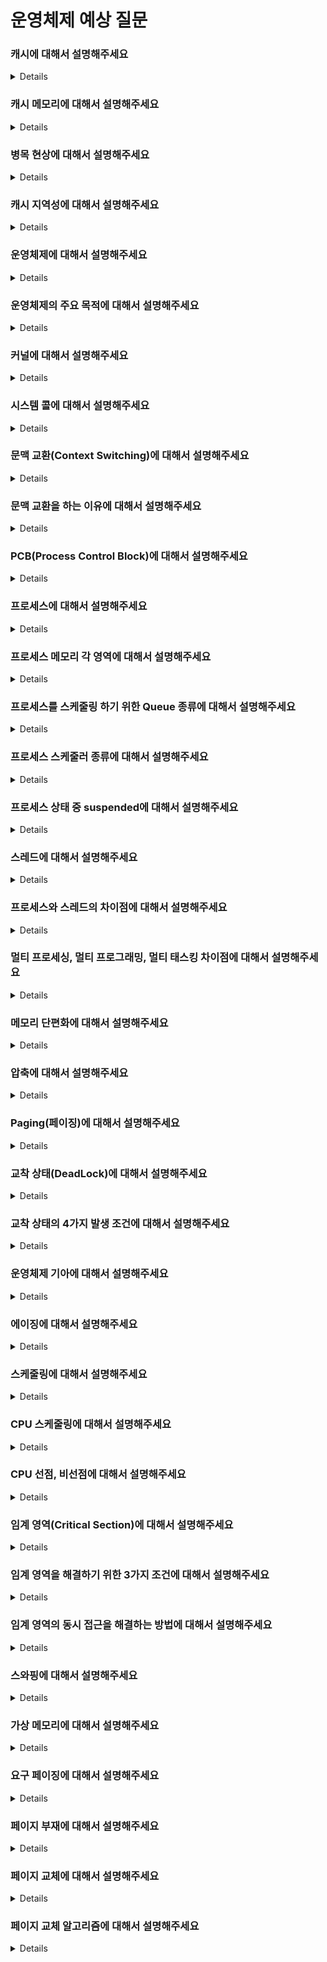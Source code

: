 # 운영체제 예상 질문

### 캐시에 대해서 설명해주세요

<details>

캐시는 자주 사용되는 데이터를 가까운 곳에 배치시켜 저장시켜놓고 필요할 때 빠르게 가져다가 쓸 수 있도록 하는 것입니다.

</details>

### 캐시 메모리에 대해서 설명해주세요

<details>

캐시 메모리는 CPU와 메인 메모리인 RAM 사이의 병목현상을 완화하기 위해서 생겨난 메모리입니다.
CPU는 바로 RAM으로 가서 데이터를 꺼내는 것이 아니라 물리적으로 더 가까운 캐시 메모리에서 데이터를 있는지 확인하고 있다면 바로 꺼내서 사용하고 아니라면 램으로 가서 데이터를 가져오게 됩니다. 이때 캐시에 원하는 데이터가 있다면 캐시 히트 없다면 캐시 미스라고 합니다.

</details>

### 병목 현상에 대해서 설명해주세요

<details>

어떤 기기의 두 구성 요소의 성능 차이로 인해서 다른 하나의 잠재 성능을 제한하는 것을 말합니다.

</details>

### 캐시 지역성에 대해서 설명해주세요

<details>

캐시 메모리의 리소스는 무한하지 않기 때문에 적절하게 이용해야지 효율을 높일 수 있습니다. 그래서 효과를 극대화하기 위해서 사용하는 것이 지역성입니다.
지역성에는 시간, 공간, 순차 지역성이 있습니다.
시간 지역성은 가까운 시일 내에 한 번 더 참조할 가능성이 높은 것을 말합니다.
공간 지역성은 사용한 데이터의 인근 데이터들이 참조할 가능성이 높은 것을 말합니다.
순차 지역성은 분기가 발생하지 않는 이상 순차적으로 실행될 가능성이 높은 성질을 말합니다.

</details>

### 운영체제에 대해서 설명해주세요

<details>

컴퓨터 시스템 자원들을 효율적으로 관리하고 사용자가 컴퓨터를 편리하고 효과적으로 사용할 수 있는 환경을 제공하는 프로그램들의 모임을 운영체제라고 합니다.
기본적으로 운영체제는 두 가지 모드를 제공하는 커널모드와 사용자 모드가 이에 해당됩니다.
두 가지 모드로 나눈 이유는 아무 프로그램이나 컴퓨터 자원에 접근하여 조작할 수 있다면 치명적인 오류를 발생시킬 수 있기 때문입니다. 그래서 허가된 프로그램만이 자원에 접근할 수 있게 하기 위해서입니다.
커널 모든 컴퓨터 메모리에 접근이 가능하며 모든 CPU 명령을 실행할 수 있습니다.
사용자 모드는 사용자 애플리케이션을 실행하는 상태로 하드웨어에 직접 접근을 불가능하고 System call 호출 하여 일시적으로 커널모드로 전환하여 메모리를 할당받습니다.

</details>

### 운영체제의 주요 목적에 대해서 설명해주세요

<details>

운영 체제의 주요 목적은 두 가지가 있습니다.
하나는 컴퓨터 자원을 효율적으로 관리하기 위함이고 다른 하나는 컴퓨터 자원을 사용자가 편리하게 이용할 수 있는 환경을 제공하기 위함입니다.

</details>

### 커널에 대해서 설명해주세요

<details>

커널은 하드웨어와 응용 프로그램 사이에서 인터페이스를 제공하는 운영체제의 핵심 프로그램입니다. 하는 일은 컴퓨터에 속한 자원에 대한 접근을 중재하는 것입니다.

</details>

### 시스템 콜에 대해서 설명해주세요

<details>

커널 영역의 기능을 사용자 모드가 접근할 수 있도록 도와주는 기능을 시스템 콜이라고 합니다.
이렇게 시스템 콜을 사용해서 접근하는 이유는 보안을 위해 유저 애플리케이션이 직접 컴퓨터 자원에 접근할 수 없도록 막아놓았기 때문입니다.

</details>

### 문맥 교환(Context Switching)에 대해서 설명해주세요

<details>

현재 진행하고 있는 PCB에 프로세스의 상태를 저장하고 다음 진행할 프로세스 상태 값을 PCB에서 읽어 적용하는 과정을 말합니다.

</details>

### 문맥 교환을 하는 이유에 대해서 설명해주세요

<details>

문맥 교환을 해야지만 현재 task의 상태를 저장하고 다음 task의 상태를 읽어 들여 멀티태스킹이 가능하게 만들 수 있기 때문입니다.

</details>

### PCB(Process Control Block)에 대해서 설명해주세요

<details>

PCB는 특정 프로세스에 대한 중요한 정보를 저장하고 있는 운영체제 자료구조입니다. 프로세스가 생성되면 동시에 고유한 PCB를 생성하게 됩니다. PCB에 저장되는 내용은 프로세스 식별 번호 PID와 프로세스 상태, 프로세스가 다음에 실행할 명령어의 주소 PC(Program Counter), CPU 스케줄링 정보가 담겨 있습니다.

</details>

### 프로세스에 대해서 설명해주세요

<details>

프로세스는 컴퓨터에서 실행되고 있는 프로그램을 말합니다.
프로세스는 총 코드, 데이터, 스택, 힙 영역의 독립된 메모리 영역을 할당받습니다.
그리고 프로세스는 기본적으로 최소 하나의 스레드를 가지고 있고 독립된 메모리 영역이므로 각 프로세스의 자료구조나 변수에 직접 접근이 불가능하고 IPC를 이용해서 다른 프로세스의 자원에 접근할 수 있습니다.

</details>

### 프로세스 메모리 각 영역에 대해서 설명해주세요

<details>

데이터 영역은 전역변수, 정적변수 저장되는 공간이며 프로그램 시작과 함께 할당되고 종료와 함께 소멸됩니다.
코드 영역은 실행할 프로그램 코드가 저장되는 텍스트 영역으로 CPU는 이 영역에서 저장된 명령어를 하나씩 가져가 처리합니다.
스택 영역은 함수 호출과 관계되는 지역변수, 매개변수가 저장되는 공간이고 함수 호출과 함께 생성되고 종료와 함께 해제됩니다.
힙 영역은 사용자가 직접 관리할 수 있는 메모리 공간이며 동적으로 메모리가 할당되고 해제됩니다.

</details>

### 프로세스를 스케줄링 하기 위한 Queue 종류에 대해서 설명해주세요

<details>

Job Queue, Ready Queue, Device Queue가 있습니다.
Job Queue는 현재 시스템 내에서 모든 프로세스의 집합이 담겨 있는 것을 말하고 Ready Queue는 현재 메모리 내에 있으면서 CPU를 할당받기를 기다리는 프로세스의 집합, Device Queue는 Device I/O 작업을 대기하고 있는 프로세스의 집합을 말합니다.

</details>

### 프로세스 스케줄러 종류에 대해서 설명해주세요

<details>

장기, 단기, 중기 스케줄러가 있습니다.
장기 스케줄러는 어떤 프로세스에 메모리를 할당하여 ready queue에 보낼지 결정하는 역할을 합니다.
단기 스케줄러는 CPU와 메모리 사이의 스케줄링을 담당하며, ready queue에서 cpu를 기다리는 프로세스 중 어떤 프로세스를 running 시킬지 결정하는 역할을 합니다.
중기 스케줄러는 현 시스템 메모리에 너무 많은 프로세스가 올라오는 것을 조절하는 스케줄러입니다. 메모리에 너무 많이 올라와 있다면 여유 공간을 마련하기 위해 프로세스를 메모리에서 디스크로 쫓아내는 역할을 합니다.

</details>

### 프로세스 상태 중 suspended에 대해서 설명해주세요

<details>

외부적인 이유로 프로세스의 수행이 정지된 상태로 할당된 메모리 모두 swap out된 것을 말합니다. blocked 상태는 다른 I/O 작업을 기다리는 상태이기 때문에 스스로 ready 상태로 돌아갈 수 있지만, suspended는 외부적인 이유로 suspending 되었기에 스스로 ready 상태로 돌아갈 수 없습니다.

</details>

### 스레드에 대해서 설명해주세요

<details>

스레드는 프로세스 내에서 실재 작업을 수행하는 주체를 말합니다.

</details>

### 프로세스와 스레드의 차이점에 대해서 설명해주세요

<details>

프로세스는 운영체제로부터 자원을 할당받는 작업의 단위이고 스레드는 프로세스가 할당받은 메모리를 사용하는 실행의 단위입니다.
프로세스 생성 시에 시스템 콜이 필요하고 스레드는 필요하지 않기 때문에 스레드를 생성할 때에 리소스를 절약할 수 있습니다.
프로세스들끼리는 독립된 메모리 영역을 가지고 스레드는 프로세스의 내부 스레들끼리 스택을 제외한 메모리를 공유해서 사용합니다.
그렇기에 스레드를 이용하면 문맥교환 속도가 빠르고 통신 비용이 적게 듭니다. 하지만 메모리 공간을 공유하는 만큼 동기화 문제에 대해서 주의해야 합니다.

</details>

### 멀티 프로세싱, 멀티 프로그래밍, 멀티 태스킹 차이점에 대해서 설명해주세요

<details>

멀티 프로세싱은 다수 프로세서가 다수 프로세스를 병렬적으로 처리하는 것을 말합니다.
멀티 프로그래밍은 하나의 프로세스를 처리하는 과정에서 프로세스의 처리 속도와 입출력 속도 차이로 인해 입출력 처리가 완료될 때까지 기다리는 비효율적인 상황을 해결하기 위해 입출력이 완료될 때까지 시간을 버리지 않고 다른 프로세스를 처리할 수 있도록 해주는 것을 말합니다.
멀티 태스킹은 다수의 작업을 운영체제 스케줄링에 의해 번갈아가면서 처리하는 것을 말합니다.

</details>

### 메모리 단편화에 대해서 설명해주세요

<details>

메모리의 빈 공간이 여러 개의 조각으로 나뉘는 현상을 말하고 내부 단편화, 외부 단편화 두 개의 종류로 나눠집니다.
내부 단편화는 프로세스가 필요한 메모리의 크기보다 더 큰 메모리를 할당하여 메모리가 낭비되는 현상을 말합니다.
외부 단편화는 메모리 할당, 해제가 반복되면서 작은 메모리가 중간중간 비게 되면서 실제 프로세스가 할당될 수 있는 메모리의 공간은 충분하기 중간중간 비어있어 메모리를 할당하지 못하는 것을 말합니다.

</details>

### 압축에 대해서 설명해주세요

<details>

외부 단편화를 해소하기 위해서 할당된 메모리 공간들을 한쪽으로 몰아넣어 자유 공간을 확보하는 방법을 말합니다.

</details>

### Paging(페이징)에 대해서 설명해주세요

<details>

외부 단편화를 없애기 위해 나온 메모리 관리 기법이고 하나의 프로세스가 사용하는 메모리 공간이 연속적이어야 한다는 제약을 없앤 것을 말합니다.
물리 메모리는 Frame이라는 고정 크기로 분리하고 논리 메모리는 페이지라는 고정 크기로 블록으로 분리합니다. 대신 이 문제는 내부 단편화 문제의 비중이 커질 수 있습니다.

</details>

### 교착 상태(DeadLock)에 대해서 설명해주세요

<details>

두 개 이상의 프로세스나 스레드가 하나의 자원을 서로 얻기 위해서 무한정 기다리는 상태를 말합니다.

</details>

### 교착 상태의 4가지 발생 조건에 대해서 설명해주세요

<details>

교착 상태 4가지 발생 조건은 상호 배제, 점유와 대기, 비선점, 환형 대기가 있습니다.
상호 배제는 한 자원에 대해서 한 번에 한 프로세스만이 사용할 수 있어야 하는 것을 말합니다.
점유와 대기는 하나의 자원을 누군가 점유하고 있는데 다른 프로세스가 사용 중인 자원을 사용하기 위해서 대기하고 있는 상태의 프로세스가 존재해야 한다는 것입니다.
비선점은 다른 프로세스에 할당된 자원은 사용이 끝날 때까지 강제로 빼앗을 수 없어야 한다는 것을 말합니다.
순환 대기는 자원을 요구하는 프로세스들의 집합이 사이클을 이루어야 하는 것을 말합니다.

</details>

### 운영체제 기아에 대해서 설명해주세요

<details>

특정 프로세스가 우선순위가 낮거나 낮은 cpu burst time으로 인해서 자원을 계속해서 할당받지 못하는 상태를 말합니다.

</details>

### 에이징에 대해서 설명해주세요

<details>

스케줄링 시스템에서 기아 방지를 위해 사용되는 기술입니다. 특정 프로세스가 우선순위가 낮거나 cpu burst time이 낮아 계속해서 대기하는 경우, 기다린 시간에 비례해서 우선순위를 올려 가까운 시일 내에 자원을 할당받을 수 있도록 하는 기법을 말합니다.

</details>

### 스케줄링에 대해서 설명해주세요

<details>

여러 프로세스는 한정된 자원을 동시에 요구하게 되는데 이때 어떤 방식으로 자원을 나눠줄지에 대한 정책에 대해서 말합니다. 예를 들어 cpu burst 시간이나 우선순위에 따라서 리소스를 부여하는 것을 말합니다.

</details>

### CPU 스케줄링에 대해서 설명해주세요

<details>

하나의 CPU는 동시에 여러 개의 프로세스를 처리할 수 없기 때문에 한순간에 어떤 프로세스가 CPU를 사용하게 할 건지 결정하는 정책입니다.

</details>

### CPU 선점, 비선점에 대해서 설명해주세요

<details>

비선점은 이미 할당된 CPU를 다른 프로세스가 강제로 빼앗아 사용할 수 없는 스케줄링 기법입니다.
예로 FCFS, SJF, HRM이 있습니다.
FCFS는 준비상태 큐에 도착하는 순서대로 CPU를 할당하는 기법입니다.
SJF는 짧은 cpu burst 시간을 가진 프로세스에 먼저 CPU를 할당하는 기법입니다.
HRN은 SJF 기법을 보완하기 위한 것으로 높은 cpu burst 시간을 가진 프로세스의 기아 상태를 방지하기 위해서 대기 시간이 길어질수록 높은 우선순위를 부여하도록 하는 것입니다.
선점은 프로세스가 CPU를 할당받아 진행되고 있다가 현재 프로세스보다 더 높은 우선순위를 가진 프로세스가 있다면 CPU를 강제로 빼앗길 수 있는 것을 말합니다.
예로 SRTF, Priority Scheduling, RR, MQ이 있습니다.
SRTF는 현재 수행 중인 프로세스의 남은 cpu burst time 보다 짧은 cpu burst time을 가지는 프로세스가 들어오게 될 경우 CPU를 뺏기는 것을 말합니다.
우선순위 스케줄러는 현재 프로세스보다 높은 우선순위를 가지는 프로세스가 도착할 경우 현재 프로세스를 멈추고 더 높은 우선순위를 가지는 프로세스를 준비 큐 헤드에 위치시킵니다.
라운드 로빈은 각 프로세스에 우선순위를 매기지 않고 동일한 크기의 시간을 부여하여 순서대로 CPU를 할당하는 것을 말합니다.

</details>

### 임계 영역(Critical Section)에 대해서 설명해주세요

<details>

프로세스 간에 공유자원을 접근하는 데에 있어서 문제가 발생하지 않도록 한 번에 하나의 프로세스만 이용하게끔 보장해줘야 하는 영역을 말합니다.

</details>

### 임계 영역을 해결하기 위한 3가지 조건에 대해서 설명해주세요

<details>

상호 배제, 진행, 한정 대기가 있습니다.
상호 배제는 하나의 프로세스가 임계 영역에 들어가 있다면 다른 프로세스를 들어갈 수 없어야 하는 것을 말합니다.
진행은 임계 영역에 들어가려는 프로세스가 하나가 아닌 여러 개일 경우에 어떤 프로세스가 들어가야 하는지 결정해주어야 하는 것을 말합니다.
한정 대기는 다른 프로세스의 기아 방지를 위해서 한 번 임계구역에 접근했던 프로세스는 다음 임계 구역에 들어갈 때 제한을 두어야 한다는 것을 말합니다.

</details>

### 임계 영역의 동시 접근을 해결하는 방법에 대해서 설명해주세요

<details>

락, 뮤텍스, 세마포어, 모니터가 있습니다.
락은 하나의 스레드나 프로세스가 자원을 사용하고 있으면 락을 걸어 사용하지 못하게 하는 것을 말합니다. 락은 이미 사용 중인 영역에 자원을 요청하게 되면 잠금이 풀릴 때까지 무한루프가 돌면서 아무 일을 하지 않으면서 대기하게 됩니다.
뮤텍스은 0과 1로 이루어진 세마포어와 유사합니다. 뮤텍스는 락과 같이 공유 자원을 요청하고 락이 풀릴 때까지 기다려야 한다는 점은 같지만, 무한 루프를 돌며 CPU를 양보하지 않는 락과는 달리 뮤텍스는 컨텍스트 스위칭을 하면서 다른 작업을 하며 기다릴 수 있습니다.
세마포어는 이진 세마포어, 카운팅 세마포어로 나뉘어 있습니다. 이진 세마포어는 0과 1로 이루어져 있고 하나의 스레드나 프로세스의 접근만을 허용하고 카운팅 세마포어는 불린이 아닌 정수 값을 가지며 정수 값은 프로세스가 접근할 수 있는 최대 허용치를 나타내기에 하나가 아닌 지정한 정수 값만큼 여러 개의 프로세스나 스레드가 공유 자원에 접근할 수 있습니다.
모니터는 한 프로세스 내에 한 스레드만 자원에 접근을 허용하는 것을 말합니다. 즉 하나의 프로세스 안에 다른 스레드 간 동기화를 할 때 사용합니다.

</details>

### 스와핑에 대해서 설명해주세요

<details>

메모리 관리를 위해 사용되는 기법입니다. CPU busrt time이 끝난 프로세스의 메모리는 보조 기억 장치 디스크에 내리고 다른 프로세스를 메모리로 불러오는 것을 말합니다. 주 기억장치로 불러오는 과정을 swap-in 이라고 부르고 보조 기억장치로 내보내는 과정을 swap-out이라고 합니다

</details>

### 가상 메모리에 대해서 설명해주세요

<details>

다중 프로그래밍을 실현하기 위해서는 많은 프로세스를 동시에 메모리에 적재해야 한다. 그렇게 하기 위해서 기존에 프로세스 전체를 메모리 내에 올리는 방식이 아닌 일정 부분만 올려서 메모리를 올려 사용하는 것을 말합니다.
이렇게 하면 더 많은 프로세스를 메모리에 적재할 수 있기에 더 많은 프로그램을 동시에 실행할 수 있어 CPU 이용률과 처리율이 높아지고 메모리보다 더 큰 물리 메모리를 가진 프로세스 또한 적재할 수 있는 장점이 있습니다. 또한, 프로그램 전체를 swap 할 필요가 없기 때문에 swap에 필요한 입출력 시간이 줄어들게 됩니다.

</details>

### 요구 페이징에 대해서 설명해주세요

<details>

프로세스를 실행하려 할 때 프로세스 전체 메모리를 적재하는 것이 아닌 초기 실행에 필요한 부분의 메모리만 적재하는 전략을 말합니다.

</details>

### 페이지 부재에 대해서 설명해주세요

<details>

메모리에 적재되어있는 페이지 중 사용해야 할 페이지가 없는 것을 말합니다. 이때는 페이지 교체가 일어나게 됩니다.

</details>

### 페이지 교체에 대해서 설명해주세요

<details>

프로그램 실행 시에 모든 내용이 메모리에 올라와 있지 않기 때문에, 프로세스 동작에 필요한 페이지를 요청하게 되는데 물리 메모리가 가득 차 있어 메인 메모리와 보조 기억장치 사이에 스왑이 일어나야 하는데 이때 일어나는 것이 페이지 교체라고 합니다.

</details>

### 페이지 교체 알고리즘에 대해서 설명해주세요

<details>

FIFO, 최적 페이지 교체, LRU, LFU, MFU가 있습니다.
FIFO는 메인 메모리에 먼저 들어온 것 페이지부터 순서대로 변경되는 것을 말합니다.
최적 페이지 교체는 앞으로 가장 오랫동안 사용되지 않을 것 같은 페이지를 찾아 교체하는 것을 말합니다.
LRU는 가장 오랫동안 사용되지 않는 페이지를 선택하여 교체하는 것을 말합니다.
LFU는 참조 횟수가 가장 적은 페이지를 교체하는 방법입니다. 활발하게 사용되는 페이지가 계속 사용할 가능성이 높다는 가정하에 만들어진 알고리즘입니다.
MFU는 참조 횟수가 가장 높은 페이지를 교체하는 방법입니다. 이는 참조 횟수가 적은 페이지가 앞으로 사용될 가능성이 더 많다는 것을 가정하에 만들어진 알고리즘입니다.

</details>